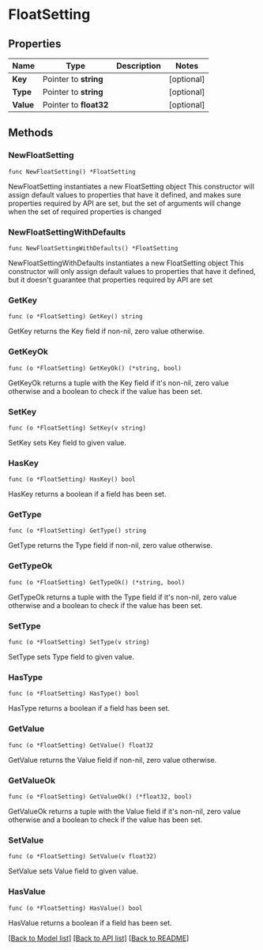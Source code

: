 # FloatSetting

## Properties

Name | Type | Description | Notes
------------ | ------------- | ------------- | -------------
**Key** | Pointer to **string** |  | [optional] 
**Type** | Pointer to **string** |  | [optional] 
**Value** | Pointer to **float32** |  | [optional] 

## Methods

### NewFloatSetting

`func NewFloatSetting() *FloatSetting`

NewFloatSetting instantiates a new FloatSetting object
This constructor will assign default values to properties that have it defined,
and makes sure properties required by API are set, but the set of arguments
will change when the set of required properties is changed

### NewFloatSettingWithDefaults

`func NewFloatSettingWithDefaults() *FloatSetting`

NewFloatSettingWithDefaults instantiates a new FloatSetting object
This constructor will only assign default values to properties that have it defined,
but it doesn't guarantee that properties required by API are set

### GetKey

`func (o *FloatSetting) GetKey() string`

GetKey returns the Key field if non-nil, zero value otherwise.

### GetKeyOk

`func (o *FloatSetting) GetKeyOk() (*string, bool)`

GetKeyOk returns a tuple with the Key field if it's non-nil, zero value otherwise
and a boolean to check if the value has been set.

### SetKey

`func (o *FloatSetting) SetKey(v string)`

SetKey sets Key field to given value.

### HasKey

`func (o *FloatSetting) HasKey() bool`

HasKey returns a boolean if a field has been set.

### GetType

`func (o *FloatSetting) GetType() string`

GetType returns the Type field if non-nil, zero value otherwise.

### GetTypeOk

`func (o *FloatSetting) GetTypeOk() (*string, bool)`

GetTypeOk returns a tuple with the Type field if it's non-nil, zero value otherwise
and a boolean to check if the value has been set.

### SetType

`func (o *FloatSetting) SetType(v string)`

SetType sets Type field to given value.

### HasType

`func (o *FloatSetting) HasType() bool`

HasType returns a boolean if a field has been set.

### GetValue

`func (o *FloatSetting) GetValue() float32`

GetValue returns the Value field if non-nil, zero value otherwise.

### GetValueOk

`func (o *FloatSetting) GetValueOk() (*float32, bool)`

GetValueOk returns a tuple with the Value field if it's non-nil, zero value otherwise
and a boolean to check if the value has been set.

### SetValue

`func (o *FloatSetting) SetValue(v float32)`

SetValue sets Value field to given value.

### HasValue

`func (o *FloatSetting) HasValue() bool`

HasValue returns a boolean if a field has been set.


[[Back to Model list]](../README.md#documentation-for-models) [[Back to API list]](../README.md#documentation-for-api-endpoints) [[Back to README]](../README.md)


